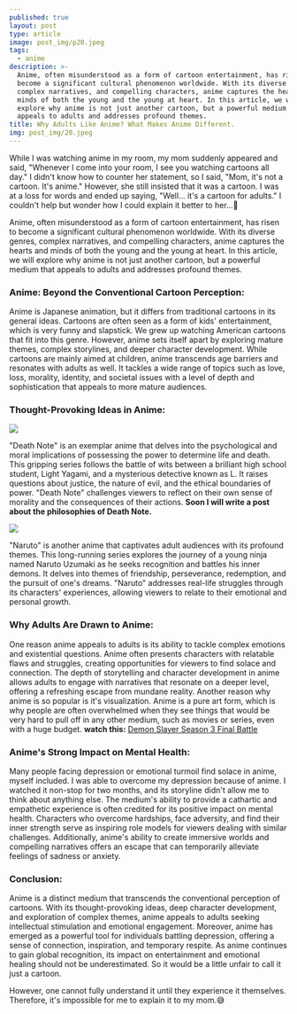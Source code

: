 ```yaml
---
published: true
layout: post
type: article
image: post_img/p20.jpeg
tags:
  - anime
description: >-
  Anime, often misunderstood as a form of cartoon entertainment, has risen to
  become a significant cultural phenomenon worldwide. With its diverse genres,
  complex narratives, and compelling characters, anime captures the hearts and
  minds of both the young and the young at heart. In this article, we will
  explore why anime is not just another cartoon, but a powerful medium that
  appeals to adults and addresses profound themes.
title: Why Adults Like Anime? What Makes Anime Different.
img: post_img/20.jpeg
---
```

While I was watching anime in my room, my mom suddenly appeared and said, "Whenever I come into your room, I see you watching cartoons all day." I didn't know how to counter her statement, so I said, "Mom, it's not a cartoon. It's anime." However, she still insisted that it was a cartoon. I was at a loss for words and ended up saying, "Well... it's a cartoon for adults." I couldn't help but wonder how I could explain it better to her…🤔

Anime, often misunderstood as a form of cartoon entertainment, has risen to become a significant cultural phenomenon worldwide. With its diverse genres, complex narratives, and compelling characters, anime captures the hearts and minds of both the young and the young at heart. In this article, we will explore why anime is not just another cartoon, but a powerful medium that appeals to adults and addresses profound themes. 

### Anime: Beyond the Conventional Cartoon Perception:
Anime is Japanese animation, but it differs from traditional cartoons in its general ideas. Cartoons are often seen as a form of kids' entertainment, which is very funny and slapstick. We grew up watching American cartoons that fit into this genre. However, anime sets itself apart by exploring mature themes, complex storylines, and deeper character development. While cartoons are mainly aimed at children, anime transcends age barriers and resonates with adults as well. It tackles a wide range of topics such as love, loss, morality, identity, and societal issues with a level of depth and sophistication that appeals to more mature audiences. 

### Thought-Provoking Ideas in Anime:

![]({{site.baseurl}}/assets/img/post_img/21.jpeg)

"Death Note" is an exemplar anime that delves into the psychological and moral implications of possessing the power to determine life and death. This gripping series follows the battle of wits between a brilliant high school student, Light Yagami, and a mysterious detective known as L. It raises questions about justice, the nature of evil, and the ethical boundaries of power. "Death Note" challenges viewers to reflect on their own sense of morality and the consequences of their actions. **Soon I will write a post about the philosophies of Death Note.**

![]({{site.baseurl}}/assets/img/post_img/22.jpeg)

"Naruto" is another anime that captivates adult audiences with its profound themes. This long-running series explores the journey of a young ninja named Naruto Uzumaki as he seeks recognition and battles his inner demons. It delves into themes of friendship, perseverance, redemption, and the pursuit of one's dreams. "Naruto" addresses real-life struggles through its characters' experiences, allowing viewers to relate to their emotional and personal growth.

### Why Adults Are Drawn to Anime:
One reason anime appeals to adults is its ability to tackle complex emotions and existential questions. Anime often presents characters with relatable flaws and struggles, creating opportunities for viewers to find solace and connection. The depth of storytelling and character development in anime allows adults to engage with narratives that resonate on a deeper level, offering a refreshing escape from mundane reality. Another reason why anime is so popular is it's visualization. Anime is a pure art form, which is why people are often overwhelmed when they see things that would be very hard to pull off in any other medium, such as movies or series, even with a huge budget.
**watch this:** [Demon Slayer Season 3 Final Battle](https://www.youtube.com/watch?v=uST5wFsjUjg&t=2s)

### Anime's Strong Impact on Mental Health:
Many people facing depression or emotional turmoil find solace in anime, myself included. I was able to overcome my depression because of anime. I watched it non-stop for two months, and its storyline didn't allow me to think about anything else. The medium's ability to provide a cathartic and empathetic experience is often credited for its positive impact on mental health. Characters who overcome hardships, face adversity, and find their inner strength serve as inspiring role models for viewers dealing with similar challenges. Additionally, anime's ability to create immersive worlds and compelling narratives offers an escape that can temporarily alleviate feelings of sadness or anxiety.

### Conclusion:
Anime is a distinct medium that transcends the conventional perception of cartoons. With its thought-provoking ideas, deep character development, and exploration of complex themes, anime appeals to adults seeking intellectual stimulation and emotional engagement. Moreover, anime has emerged as a powerful tool for individuals battling depression, offering a sense of connection, inspiration, and temporary respite. As anime continues to gain global recognition, its impact on entertainment and emotional healing should not be underestimated. So it would be a little unfair to call it just a cartoon.

However, one cannot fully understand it until they experience it themselves. Therefore, it's impossible for me to explain it to my mom.😅
